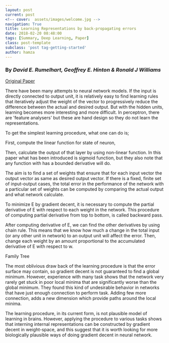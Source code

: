 ```yaml
---
layout: post
current: post
<!-- cover:  assets/images/welcome.jpg -->
navigation: True
title: Learning Representations by back-propagating errors 
date: 2018-02-20 08:48:00
tags: [Summary, Deep Learning, Paper]
class: post-template
subclass: 'post tag-getting-started'
author: hamza
---
```

 
 



### By *David E. Rumelhart, Geoffrey E. Hinton & Ronald J Williams*


[Original Paper](http://www.cs.toronto.edu/~hinton/absps/naturebp.pdf)

There have been many attempts to neural network models. If the input is directly connected to output unit, it is relatively easy to find learning rules that iteratively adjust the weight of the vector to progressively reduce the difference between the actual and desired output. But with the hidden units, learning becomes more interesting and more difficult. In perceptron, there are 'feature analysers' but these are hand design so they do not learn the representations. 

To get the simplest learning procedure, what one can do is;

First, compute the linear function for state of neuron,

Then, calculate the output of that layer by using non-linear function. In this paper what has been introduced is sigmoid function, but they also note that any function with has a bounded derivative will do. 

The aim is to find a set of weights that ensure that for each input vector the output vector as same as desired output vector. If there is a fixed, finite set of input-output cases, the total error in the performance of the network with a particular set of weights can be computed by comparing the actual output and what network calculate. 

To minimize E by gradient decent, it is necessary to compute the partial derivative of E with respect to each weight in the network. This procedure of computing partial derivative from top to bottom, is called backward pass. 

After computing derivative of E, we can find the other derivatives by using chain rule. This means that we know how much a change in the total input (or any other unit in network) to an output unit will affect the error. Then, change each weight by an amount proportional to the accumulated derivative of E with respect to w.  

Family Tree


The most oblivious draw back of the learning procedure is that the error surface may contain, so gradient decent is not guaranteed to find a global minimum. However, experience with many task shows that the network very rarely get stuck in poor local minima that are significantly worse than the global minimum. They found this kind of undesirable behavior in networks that have just enough connection to perform task. Adding few more connection, adds a new dimension which provide paths around the local minima. 

The learning procedure, in its current form, is not plausible model of learning in brains. However, applying the procedure to various tasks shows that interning internal representations can be constructed by gradient decent in weight-space, and this suggest that it is worth looking for more biologically plausible ways of doing gradient decent in neural network. 
